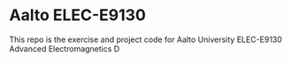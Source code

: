 # Aalto ELEC-E9130
This repo is the exercise and project code for Aalto University ELEC-E9130 Advanced Electromagnetics D

